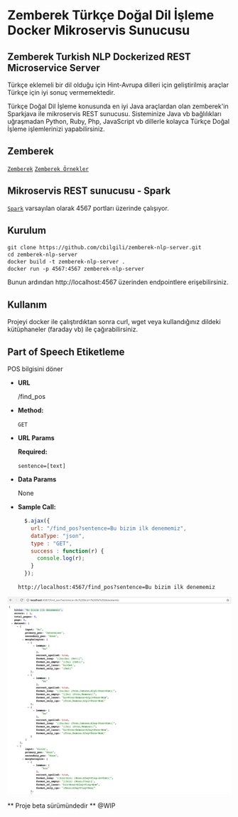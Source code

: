 # Zemberek Türkçe Doğal Dil İşleme Docker Mikroservis Sunucusu 
## Zemberek Turkish NLP Dockerized REST Microservice Server
Türkçe eklemeli bir dil olduğu için Hint-Avrupa dilleri için geliştirilmiş araçlar Türkçe için iyi sonuç vermemektedir. 

Türkçe Doğal Dil İşleme konusunda en iyi Java araçlardan olan zemberek'in Sparkjava ile mikroservis REST sunucusu. Sisteminize Java vb bağlılıkları uğraşmadan Python, Ruby, Php, JavaScript vb dillerle kolayca Türkçe Doğal İşleme işlemlerinizi yapabilirsiniz.

## Zemberek
[`Zemberek`](https://github.com/ahmetaa/zemberek-nlp) [`Zemberek Örnekler`](https://github.com/ahmetaa/turkish-nlp-examples)

## Mikroservis REST sunucusu - Spark
[`Spark`](http://sparkjava.com/) varsayılan olarak 4567 portları üzerinde çalışıyor.

## Kurulum
``` 
git clone https://github.com/cbilgili/zemberek-nlp-server.git
cd zemberek-nlp-server
docker build -t zemberek-nlp-server .
docker run -p 4567:4567 zemberek-nlp-server
```
Bunun ardından http://localhost:4567 üzerinden endpointlere erişebilirsiniz.

## Kullanım 
Projeyi docker ile çalıştırdıktan sonra curl, wget veya kullandığınız dildeki kütüphaneler (faraday vb) ile çağırabilirsiniz. 

**Part of Speech Etiketleme**
----
  POS bilgisini döner

* **URL**

  /find_pos

* **Method:**

  `GET`
  
*  **URL Params**

   **Required:**
 
   `sentence=[text]`

* **Data Params**

  None

* **Sample Call:**

  ```javascript
    $.ajax({
      url: "/find_pos?sentence=Bu bizim ilk denememiz",
      dataType: "json",
      type : "GET",
      success : function(r) {
        console.log(r);
      }
    });
  ```
  ```curl
  http://localhost:4567/find_pos?sentence=Bu bizim ilk denememiz
  ```


![Örnek Endpoint Ekran Görüntüsü](/docs/endpoint-screenshot.png)

** Proje beta sürümündedir **
@WIP
